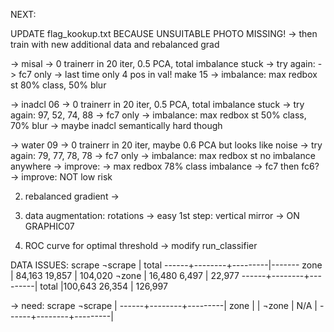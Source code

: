 NEXT:

   UPDATE flag_kookup.txt BECAUSE UNSUITABLE PHOTO MISSING!
   -> then train with new additional data and rebalanced grad

   -> misal
      -> 0 trainerr in 20 iter, 0.5 PCA, total imbalance stuck
      -> try again:
         -> fc7 only
	 -> last time only 4 pos in val! make 15
	 -> imbalance: max redbox st 80% class, 50% blur	 
	 
   -> inadcl 06
      -> 0 trainerr in 20 iter, 0.5 PCA, total imbalance stuck
      -> try again: 97, 52, 74, 88
         -> fc7 only
	 -> imbalance: max redbox st 50% class, 70% blur
	 -> maybe inadcl semantically hard though

   -> water 09
      -> 0 trainerr in 20 iter, maybe 0.6 PCA but looks like noise
      -> try again: 79, 77, 78, 78
         -> fc7 only
	 -> imbalance: max redbox st no imbalance anywhere
      -> improve:
         -> max redbox 78% class imbalance
	 -> fc7 then fc6?
      -> improve: NOT low risk
	

2. rebalanced gradient
   -> 

3. data augmentation: rotations
   -> easy 1st step: vertical mirror
   -> ON GRAPHIC07

4. ROC curve for optimal threshold
   -> modify run_classifier


   

DATA ISSUES:
        scrape   ¬scrape | total
------+--------+---------|-------
zone  | 84,163   19,857  | 104,020
¬zone | 16,480    6,497  |  22,977
------+--------+---------|
total |100,643   26,354  | 126,997     

-> need:
        scrape   ¬scrape |
------+--------+---------|
zone  |                  |
¬zone |  N/A             |
------+--------+---------|




